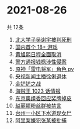 # 2021-08-26
  共 12条

  <!-- BEGIN -->
  <!-- 最后更新时间:Thu Aug 26 2021 08:11:49 GMT+0000 (Coordinated Universal Time) -->
  1. [北大学子吴谢宇被判死刑](https://www.zhihu.com/search?q=吴谢宇)
1. [国内首个 18+ 游戏](https://www.zhihu.com/search?q=光与夜之恋)
1. [黄旭熙日程全面取消](https://www.zhihu.com/search?q=黄旭熙)
1. [警方通报钱枫涉性侵案](https://www.zhihu.com/search?q=钱枫)
1. [原神「雷电将军」角色 pv](https://www.zhihu.com/search?q=原神)
1. [央视新闻主播徐俐退休](https://www.zhihu.com/search?q=徐俐)
1. [金铲铲之战](https://www.zhihu.com/search?q=金铲铲之战)
1. [海贼王 1023 话情报](https://www.zhihu.com/search?q=海贼王)
1. [东京奥组委回应奖牌掉皮](https://www.zhihu.com/search?q=奖牌掉皮)
1. [赵丽颖粉丝群被禁言](https://www.zhihu.com/search?q=赵丽颖粉丝群)
1. [台州一小区下水道现女尸 ](https://www.zhihu.com/search?q=台州女尸)
1. [阿里案嫌犯张某被批捕 ](https://www.zhihu.com/search?q=阿里张某)
  <!-- END -->
  